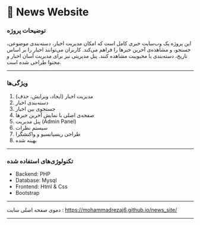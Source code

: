 # 📰 News Website

### توضیحات پروژه
این پروژه یک وب‌سایت خبری کامل است که امکان مدیریت اخبار، دسته‌بندی موضوعی، جستجو، و مشاهده‌ی آخرین خبرها را فراهم می‌کند. کاربران می‌توانند اخبار را بر اساس تاریخ، دسته‌بندی یا محبوبیت مشاهده کنند. پنل مدیریتی نیز برای مدیریت آسان اخبار و محتوا طراحی شده است.

___
### ویژگی‌ها

1. مدیریت اخبار (ایجاد، ویرایش، حذف)
2. دسته‌بندی اخبار
3. جستجوی بین اخبار
4. صفحه‌ی اصلی با نمایش آخرین خبرها
5. پنل مدیریت (Admin Panel)
6. سیستم نظرات
7. طراحی ریسپانسیو و واکنشگرا
8. بهینه شده

___

### تکنولوژی‌های استفاده شده

+ Backend: PHP
+ Database: Mysql
+ Frontend: Html & Css
+ Bootstrap

___
دموی صفحه اصلی سایت :
https://mohammadrezaj6.github.io/news_site/

___